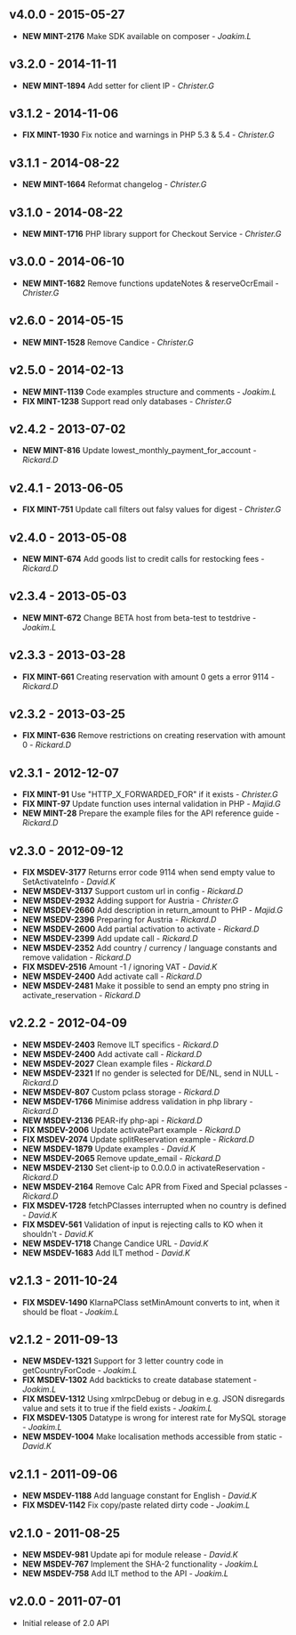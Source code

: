 ## v4.0.0 - 2015-05-27
- **NEW MINT-2176** Make SDK available on composer - *Joakim.L*

## v3.2.0 - 2014-11-11
- **NEW MINT-1894** Add setter for client IP - *Christer.G*

## v3.1.2 - 2014-11-06
- **FIX MINT-1930** Fix notice and warnings in PHP 5.3 & 5.4 - *Christer.G*

## v3.1.1 - 2014-08-22
- **NEW MINT-1664** Reformat changelog - *Christer.G*

## v3.1.0 - 2014-08-22
- **NEW MINT-1716** PHP library support for Checkout Service - *Christer.G*

## v3.0.0 - 2014-06-10
- **NEW MINT-1682** Remove functions updateNotes & reserveOcrEmail - *Christer.G*

## v2.6.0 - 2014-05-15
- **NEW MINT-1528** Remove Candice - *Christer.G*

## v2.5.0 - 2014-02-13
- **NEW MINT-1139** Code examples structure and comments - *Joakim.L*
- **FIX MINT-1238** Support read only databases - *Christer.G*

## v2.4.2 - 2013-07-02
- **NEW MINT-816** Update lowest_monthly_payment_for_account - *Rickard.D*

## v2.4.1 - 2013-06-05
- **FIX MINT-751** Update call filters out falsy values for digest - *Christer.G*

## v2.4.0 - 2013-05-08
- **NEW MINT-674** Add goods list to credit calls for restocking fees - *Rickard.D*

## v2.3.4 - 2013-05-03
- **NEW MINT-672** Change BETA host from beta-test to testdrive - *Joakim.L*

## v2.3.3 - 2013-03-28
- **FIX MINT-661** Creating reservation with amount 0 gets a error 9114 - *Rickard.D*

## v2.3.2 - 2013-03-25
- **FIX MINT-636** Remove restrictions on creating reservation with amount 0 - *Rickard.D*

## v2.3.1 - 2012-12-07
- **FIX MINT-91** Use "HTTP_X_FORWARDED_FOR" if it exists - *Christer.G*
- **FIX MINT-97** Update function uses internal validation in PHP - *Majid.G*
- **NEW MINT-28** Prepare the example files for the API reference guide - *Rickard.D*

## v2.3.0 - 2012-09-12
- **FIX MSDEV-3177** Returns error code 9114 when send empty value to SetActivateInfo - *David.K*
- **NEW MSDEV-3137** Support custom url in config - *Rickard.D*
- **NEW MSDEV-2932** Adding support for Austria - *Christer.G*
- **NEW MSDEV-2660** Add description in return_amount to PHP - *Majid.G*
- **NEW MSEDV-2396** Preparing for Austria - *Rickard.D*
- **NEW MSDEV-2600** Add partial activation to activate - *Rickard.D*
- **NEW MSDEV-2399** Add update call - *Rickard.D*
- **NEW MSDEV-2352** Add country / currency / language constants and remove validation - *Rickard.D*
- **FIX MSDEV-2516** Amount -1 / ignoring VAT - *David.K*
- **NEW MSDEV-2400** Add activate call - *Rickard.D*
- **NEW MSDEV-2481** Make it possible to send an empty pno string in activate_reservation - *Rickard.D*

## v2.2.2 - 2012-04-09
- **NEW MSDEV-2403** Remove ILT specifics - *Rickard.D*
- **NEW MSDEV-2400** Add activate call - *Rickard.D*
- **NEW MSDEV-2027** Clean example files - *Rickard.D*
- **NEW MSDEV-2321** If no gender is selected for DE/NL, send in NULL - *Rickard.D*
- **NEW MSDEV-807** Custom pclass storage - *Rickard.D*
- **NEW MSDEV-1766** Minimise address validation in php library - *Rickard.D*
- **NEW MSDEV-2136** PEAR-ify php-api - *Rickard.D*
- **FIX MSDEV-2006** Update activatePart example - *Rickard.D*
- **FIX MSDEV-2074** Update splitReservation example - *Rickard.D*
- **NEW MSDEV-1879** Update examples - *David.K*
- **NEW MSDEV-2065** Remove update_email - *Rickard.D*
- **NEW MSDEV-2130** Set client-ip to 0.0.0.0 in activateReservation - *Rickard.D*
- **NEW MSDEV-2164** Remove Calc APR from Fixed and Special pclasses - *Rickard.D*
- **FIX MSDEV-1728** fetchPClasses interrupted when no country is defined - *David.K*
- **FIX MSDEV-561** Validation of input is rejecting calls to KO when it shouldn't - *David.K*
- **NEW MSDEV-1718** Change Candice URL - *David.K*
- **NEW MSDEV-1683** Add ILT method - *David.K*


## v2.1.3 - 2011-10-24
- **FIX MSDEV-1490** KlarnaPClass setMinAmount converts to int, when it should be float - *Joakim.L*

## v2.1.2 - 2011-09-13
- **NEW MSDEV-1321** Support for 3 letter country code in getCountryForCode - *Joakim.L*
- **FIX MSDEV-1302** Add backticks to create database statement - *Joakim.L*
- **FIX MSDEV-1312** Using xmlrpcDebug or debug in e.g. JSON disregards value and sets it to true if the field exists - *Joakim.L*
- **FIX MSDEV-1305** Datatype is wrong for interest rate for MySQL storage - *Joakim.L*
- **NEW MSDEV-1004** Make localisation methods accessible from static - *David.K*

## v2.1.1 - 2011-09-06
- **NEW MSDEV-1188** Add language constant for English - *David.K*
- **FIX MSDEV-1142** Fix copy/paste related dirty code - *Joakim.L*

## v2.1.0 - 2011-08-25
- **NEW MSDEV-981** Update api for module release - *David.K*
- **NEW MSDEV-767** Implement the SHA-2 functionality - *Joakim.L*
- **NEW MSDEV-758** Add ILT method to the API - *Joakim.L*

## v2.0.0 - 2011-07-01
- Initial release of 2.0 API
